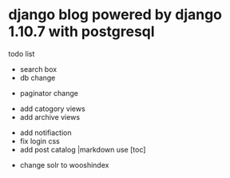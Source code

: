 
# django blog powered by django 1.10.7 with postgresql 

todo list
+ search box
+ db change
- paginator change
+ add catogory views
+ add archive views
- add notifiaction
- fix login css
- add post catalog |markdown use [toc]
+ change solr to wooshindex 
